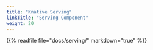 ```yaml
---
title: "Knative Serving"
linkTitle: "Serving Component"
weight: 20
---
```


{{% readfile file="docs/serving/" markdown="true" %}}
